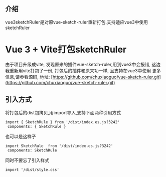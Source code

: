 介绍
--
vue3sketchRuler是对原vue-sketch-ruler重新打包,支持适应vue3中使用sketchRuler
# Vue 3 + Vite打包sketchRuler
由于项目升级成vite, 发现原来的插件vue-sketch-ruler,用到vue3中会报错, 这边我重新用vite打包了一份, 打包后的插件和原来功一样, 且支持在vue3中使用
更多信息,请参看源码, 地址: [https://github.com/chuxiaoguo/vue-sketch-ruler.git](https://github.com/chuxiaoguo/vue-sketch-ruler.git)
## 引入方式
将打包后的dist包拷贝,用import导入,支持下面两种引用方式
```
import { SketchRule } from '/dist/index.es.js?3242'
 components: { SketchRule }
```
也可以是这样子
```
import SketchRule  from '/dist/index.es.js?3242'
 components: SketchRule 
```
同时不要忘了引入样式
```
import '/dist/style.css'
```
